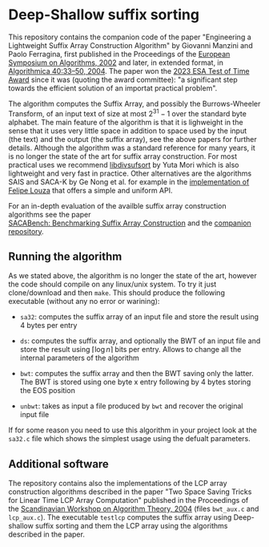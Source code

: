 # Deep-Shallow suffix sorting

This repository contains the companion code of the paper "Engineering a Lightweight Suffix Array
Construction Algorithm" by Giovanni Manzini and Paolo Ferragina, first published in the Proceedings of the [European Symposium on Algorithms, 2002](https://doi.org/10.1007/3-540-45749-6_61) and later, in extended format, in [Algorithmica 40:33–50, 2004](https://doi.org/10.1007/s00453-004-1094-1). The paper won the [2023 ESA Test of Time Award](https://algo-conference.org/esa/test-of-time-award/) since it was (quoting the award committee): "a significant step towards the efficient solution of an importat practical problem".

The algorithm computes the Suffix Array, and possibly the Burrows-Wheeler Transform, of an input text of size at most $2^{31}-1$ over the standard byte alphabet. The main feature of the algorithm is that it is lighweight in the sense that it uses very little space in addition to space used by the input (the text) and the output (the suffix array), see the above papers for further details. Although the algorithm was a standard reference for many years, it is no longer the state of the art for suffix array construction. For most practical uses we recommend [libdivsufsort](https://github.com/y-256/libdivsufsort) by Yuta Mori which is also lightweight and very fast in practice. Other alternatives are the algorithms SAIS and SACA-K by Ge Nong et al. for example in the [implementation of Felipe Louza](https://github.com/felipelouza/gsa-is) that offers a simple and uniform API. 


For an in-depth evaluation of the availble suffix array construction algorithms see the paper  
[SACABench: Benchmarking Suffix Array Construction](https://link.springer.com/chapter/10.1007/978-3-030-32686-9_29) and the [companion repository](https://github.com/sacabench/sacabench).



## Running the algorithm

As we stated above, the algorithm is no longer the state of the art, however the code should compile on any linux/unix system. To try it just clone/download and then `make`. This should produce the following executable (without any no error or warining):

* `sa32`: computes the suffix array of an input file and store the result using 4 bytes per entry

* `ds`: computes the suffix array, and optionally the BWT of an input file and store the result using $\lceil\log n\rceil$ bits per entry. Allows to change all the internal parameters of the algorithm 

* `bwt`: computes the suffix array and then the BWT saving only the latter. The BWT is stored using one byte x entry following by 4 bytes storing the EOS position

* `unbwt`: takes as input a file produced by `bwt` and recover the original input file


If for some reason you need to use this algorithm in your project look at the `sa32.c` file which shows the simplest usage using the defualt parameters.  



## Additional software

The repository contains also the implementations of the LCP array construction algorithms described in the paper "Two Space Saving Tricks for Linear Time LCP Array Computation" published in the Proceedings of the [Scandinavian Workshop on Algorithm Theory, 2004](https://link.springer.com/chapter/10.1007/978-3-540-27810-8_32) (files `bwt_aux.c` and `lcp_aux.c`). The executable `testlcp` computes the suffix array using Deep-shallow suffix sorting and them the LCP array using the algorithms described in the paper. 


